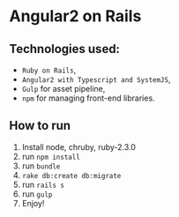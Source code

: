 # Angular2 on Rails

## Technologies used: 
- `Ruby on Rails`, 
- `Angular2 with Typescript and SystemJS`, 
- `Gulp` for asset pipeline, 
- `npm` for managing front-end libraries.

## How to run

1. Install node, chruby, ruby-2.3.0
1. run `npm install`
1. run `bundle`
1. `rake db:create db:migrate`
1. run `rails s`
1. run `gulp`
1. Enjoy!
